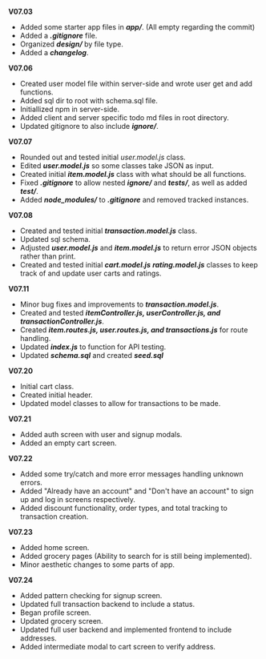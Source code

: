 **V07.03**
  - Added some starter app files in ***app/***. (All empty regarding the commit)
  - Added a ***.gitignore*** file.
  - Organized ***design/*** by file type.
  - Added a ***changelog***.

**V07.06**
  - Created user model file within server-side and wrote user get and add functions.
  - Added sql dir to root with schema.sql file.
  - Initiallized npm in server-side.
  - Added client and server specific todo md files in root directory.
  - Updated gitignore to also include ***ignore/***.

**V07.07**
  - Rounded out and tested initial *user.model.js* class. 
  - Edited ***user.model.js*** so some classes take JSON as input.
  - Created initial ***item.model.js*** class with what should be all functions.
  - Fixed ***.gitignore*** to allow nested ***ignore/*** and ***tests/***, as well as added ***test/***.
  - Added ***node_modules/*** to ***.gitignore*** and removed tracked instances.

**V07.08**
  - Created and tested initial ***transaction.model.js*** class.
  - Updated sql schema.
  - Adjusted ***user.model.js*** and ***item.model.js*** to return error JSON objects rather than print.
  - Created and tested initial ***cart.model.js*** ***rating.model.js*** classes to keep track of and update user carts and ratings.

**V07.11**
  - Minor bug fixes and improvements to ***transaction.model.js***.
  - Created and tested ***itemController.js, userController.js, and transactionController.js***.
  - Created ***item.routes.js, user.routes.js, and transactions.js*** for route handling.
  - Updated ***index.js*** to function for API testing.
  - Updated ***schema.sql*** and created ***seed.sql***

**V07.20**
  - Initial cart class.
  - Created initial header.
  - Updated model classes to allow for transactions to be made.

**V07.21**
  - Added auth screen with user and signup modals.
  - Added an empty cart screen.

**V07.22**
  - Added some try/catch and more error messages handling unknown errors.
  - Added "Already have an account" and "Don't have an account" to sign up and log in screens respectively.
  - Added discount functionality, order types, and total tracking to transaction creation.

**V07.23**
  - Added home screen.
  - Added grocery pages (Ability to search for is still being implemented).
  - Minor aesthetic changes to some parts of app.

**V07.24**
  - Added pattern checking for signup screen.
  - Updated full transaction backend to include a status.
  - Began profile screen.
  - Updated grocery screen.
  - Updated full user backend and implemented frontend to include addresses.
  - Added intermediate modal to cart screen to verify address.
